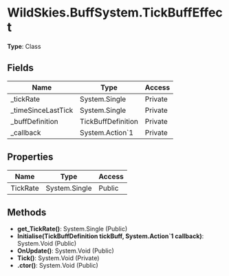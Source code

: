 ﻿# WildSkies.BuffSystem.TickBuffEffect

**Type**: Class

## Fields

| Name | Type | Access |
|------|------|--------|
| _tickRate | System.Single | Private |
| _timeSinceLastTick | System.Single | Private |
| _buffDefinition | TickBuffDefinition | Private |
| _callback | System.Action`1<BuffEffect> | Private |

## Properties

| Name | Type | Access |
|------|------|--------|
| TickRate | System.Single | Public |

## Methods

- **get_TickRate()**: System.Single (Public)
- **Initialise(TickBuffDefinition tickBuff, System.Action`1<BuffEffect> callback)**: System.Void (Public)
- **OnUpdate()**: System.Void (Public)
- **Tick()**: System.Void (Private)
- **.ctor()**: System.Void (Public)

